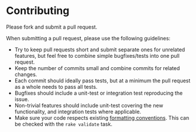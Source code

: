 # Contributing

Please fork and submit a pull request.

When submitting a pull request, please use the following guidelines:

- Try to keep pull requests short and submit separate ones for unrelated features, but feel free to combine simple bugfixes/tests into one pull request.
- Keep the number of commits small and combine commits for related changes.
- Each commit should ideally pass tests, but at a minimum the pull request as a whole needs to pass all tests.
- Bugfixes should include a unit-test or integration test reproducing the issue.
- Non-trivial features should include unit-test covering the new functionality, and integration tests where applicable.
- Make sure your code respects existing [formatting conventions](https://docs.puppetlabs.com/guides/style_guide.html).  This can be checked with the `rake validate` task.
